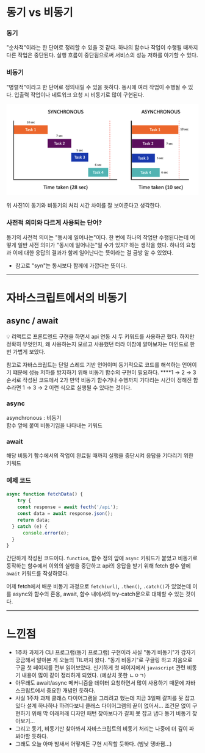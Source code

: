 # 동기 vs 비동기

### 동기

"순차적"이라는 한 단어로 정리할 수 있을 것 같다. 하나의 함수나 작업이 수행될 때까지 다른 작업은 중단된다. 실행 흐름이 중단됨으로써 서비스의 성능 저하를 야기할 수 있다.

### 비동기

"병렬적"이라고 한 단어로 정의내릴 수 있을 듯하다. 동시에 여러 작업이 수행될 수 있다. 
입출력 작업이나 네트워크 요청 시 비동기로 많이 구현된다.

![비동기 동기 비교 사진](img/1_async.png)

위 사진1이 동기와 비동기의 처리 시간 차이를 잘 보여준다고 생각한다.

### 사전적 의미와 다르게 사용되는 단어?

동기의 사전적 의미는 "동시에 일어나는"이다. 한 번에 하나의 작업만 수행된다는데 어떻게 일반 사전 의미가 "동시에 일어나는"일 수가 있지? 하는 생각을 했다. 하나의 요청과 이에 대한 응답의 결과가 함께 일어난다는 뜻이라는 걸 금방 알 수 있었다.

- 참고로 "syn"는 동시보다 함께에 가깝다는 뜻이다.

---

# 자바스크립트에서의 비동기

## async / await

💡 리액트로 프론트엔드 구현을 하면서 api 연동 시 두 키워드를 사용하곤 했다. 하지만 정확히 무엇인지, 왜 사용하는지 모르고 사용했던 터라 이참에 알아보자는 마인드로 한 번 가볍게 보았다.

참고로 자바스크립트는 단일 스레드 기반 언어이며 동기적으로 코드를 해석하는 언어이기 떄문에 성능 저하를 방지하기 위해 비동기 함수의 구현이 필요하다.
****1 → 2 → 3 순서로 작성된 코드에서 2가 만약 비동기 함수거나 수행까지 기다리는 시간이 정해진 함수라면 1 → 3 → 2 이런 식으로 실행될 수 있다는 것이다.

### async

asynchronous : 비동기<br>
함수 앞에 붙여 비동기임을 나타내는 키워드

### await

해당 비동기 함수에서의 작업이 완료될 때까지 실행을 중단시켜 응답을 기다리기 위한 키워드

### 예제 코드

```jsx
async function fetchData() {
	try {
    const response = await fecth('/api');
    const data = await response.json();
    return data;
  } catch (e) {
	  console.error(e);
  }
}
```

간단하게 작성된 코드이다. `function`, 함수 정의 앞에 `async` 키워드가 붙었고 비동기로 동작하는 함수에서 이외의 실행을 중단하고 api의 응답을 받기 위해 fetch 함수 앞에 `await` 키워드를 작성하였다.

어제 fetch에서 배운 비동기 과정으로 `fetch(url)`, `.then()`, `.catch()`가 있었는데 이를 async와 함수의 혼용, await, 함수 내에서의 try-catch문으로 대체할 수 있는 것이다.

---

# 느낀점

- 1주차 과제가 CLI 프로그램(동기 프로그램) 구현이라 사실 "동기 비동기"가 갑자기 궁금해서 알아본 게 오늘의 TIL까지 왔다. "동기 비동기"로 구글링 하고 처음으로 구글 첫 페이지를 전부 읽어보았다. 신기하게 첫 페이지에서 `javascript` 관련 비동기 내용이 많이 같이 정리하게 되었다. (예상치 못한 ㄴㅇㄱ)
- 아무래도 await/async 메커니즘을 데이터 요청하면서 많이 사용하기 때문에 자바스크립트에서 중요한 개념인 듯하다.
- 사실 1주차 과제 클래스 다이어그램을 그리려고 했는데 지금 3일째 갈피를 못 잡고 있다 설계 하나하나 하려다보니 클래스 다이어그램의 끝이 없어서… 조건문 없이 구현하기 위해 막 이래저래 디자인 패턴 찾아보다가 갈피 못 잡고 냅다 동기 비동기 찾아보기...
- 그리고 동기, 비동기만 찾아봐서 자바스크립트의 비동기 처리는 나중에 더 깊이 파봐야할 듯하다.
- 그래도 오늘 아마 밤새서 어떻게든 구현 시작할 듯하다. (밤낮 댕바뀜...)